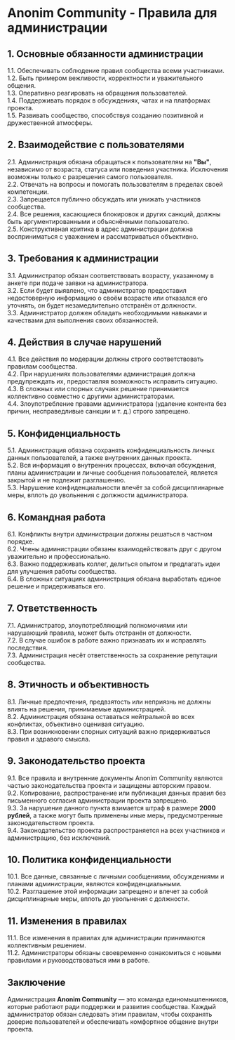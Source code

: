 # Anonim Community - Правила для администрации

## 1. Основные обязанности администрации
1.1. Обеспечивать соблюдение правил сообщества всеми участниками.  
1.2. Быть примером вежливости, корректности и уважительного общения.  
1.3. Оперативно реагировать на обращения пользователей.  
1.4. Поддерживать порядок в обсуждениях, чатах и на платформах проекта.  
1.5. Развивать сообщество, способствуя созданию позитивной и дружественной атмосферы.

## 2. Взаимодействие с пользователями
2.1. Администрация обязана обращаться к пользователям на **"Вы"**, независимо от возраста, статуса или поведения участника. Исключения возможны только с разрешения самого пользователя.  
2.2. Отвечать на вопросы и помогать пользователям в пределах своей компетенции.  
2.3. Запрещается публично обсуждать или унижать участников сообщества.  
2.4. Все решения, касающиеся блокировок и других санкций, должны быть аргументированными и объяснёнными пользователю.  
2.5. Конструктивная критика в адрес администрации должна восприниматься с уважением и рассматриваться объективно.

## 3. Требования к администрации
3.1. Администратор обязан соответствовать возрасту, указанному в анкете при подаче заявки на администратора.  
3.2. Если будет выявлено, что администратор предоставил недостоверную информацию о своём возрасте или отказался его уточнять, он будет незамедлительно отстранён от должности.  
3.3. Администратор должен обладать необходимыми навыками и качествами для выполнения своих обязанностей.

## 4. Действия в случае нарушений
4.1. Все действия по модерации должны строго соответствовать правилам сообщества.  
4.2. При нарушениях пользователями администрация должна предупреждать их, предоставляя возможность исправить ситуацию.  
4.3. В сложных или спорных случаях решение принимается коллективно совместно с другими администраторами.  
4.4. Злоупотребление правами администратора (удаление контента без причин, несправедливые санкции и т. д.) строго запрещено.

## 5. Конфиденциальность
5.1. Администрация обязана сохранять конфиденциальность личных данных пользователей, а также внутренних данных проекта.  
5.2. Вся информация о внутренних процессах, включая обсуждения, планы администрации и личные сообщения пользователей, является закрытой и не подлежит разглашению.  
5.3. Нарушение конфиденциальности влечёт за собой дисциплинарные меры, вплоть до увольнения с должности администратора.

## 6. Командная работа
6.1. Конфликты внутри администрации должны решаться в частном порядке.  
6.2. Члены администрации обязаны взаимодействовать друг с другом уважительно и профессионально.  
6.3. Важно поддерживать коллег, делиться опытом и предлагать идеи для улучшения работы сообщества.  
6.4. В сложных ситуациях администрация обязана выработать единое решение и придерживаться его.

## 7. Ответственность
7.1. Администратор, злоупотребляющий полномочиями или нарушающий правила, может быть отстранён от должности.  
7.2. В случае ошибок в работе важно признавать их и исправлять последствия.  
7.3. Администрация несёт ответственность за сохранение репутации сообщества.

## 8. Этичность и объективность
8.1. Личные предпочтения, предвзятость или неприязнь не должны влиять на решения, принимаемые администрацией.  
8.2. Администрация обязана оставаться нейтральной во всех конфликтах, объективно оценивая ситуацию.  
8.3. При возникновении спорных ситуаций важно придерживаться правил и здравого смысла.

## 9. Законодательство проекта
9.1. Все правила и внутренние документы Anonim Community являются частью законодательства проекта и защищены авторским правом.  
9.2. Копирование, распространение или публикация данных правил без письменного согласия администрации проекта запрещено.  
9.3. За нарушение данного пункта взимается штраф в размере **2000 рублей**, а также могут быть применены иные меры, предусмотренные законодательством проекта.  
9.4. Законодательство проекта распространяется на всех участников и администрацию, без исключений.

## 10. Политика конфиденциальности
10.1. Все данные, связанные с личными сообщениями, обсуждениями и планами администрации, являются конфиденциальными.  
10.2. Разглашение этой информации запрещено и влечет за собой дисциплинарные меры, вплоть до увольнения с должности.

## 11. Изменения в правилах
11.1. Все изменения в правилах для администрации принимаются коллективным решением.  
11.2. Администраторы обязаны своевременно ознакомиться с новыми правилами и руководствоваться ими в работе.

## Заключение
Администрация **Anonim Community** — это команда единомышленников, которые работают ради поддержки и развития сообщества. Каждый администратор обязан следовать этим правилам, чтобы сохранять доверие пользователей и обеспечивать комфортное общение внутри проекта.
